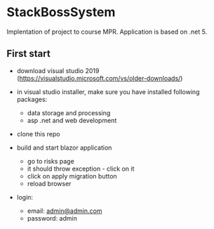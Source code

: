 # StackBossSystem
Implentation of project to course MPR.
Application is based on .net 5.


## First start

- download visual studio 2019 (https://visualstudio.microsoft.com/vs/older-downloads/)
- in visual studio installer, make sure you have installed following packages:
    - data storage and processing
    - asp .net and web development
- clone this repo
- build and start blazor application
    - go to risks page
    - it should throw exception - click on it
    - click on apply migration button
    - reload browser

- login:
    - email: admin@admin.com
    - password: admin


